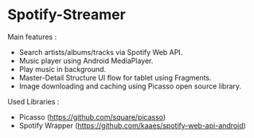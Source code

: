 # Spotify-Streamer

Main features :

- Search artists/albums/tracks via Spotify Web API.
- Music player using Android MediaPlayer.
- Play music in background.
- Master-Detail Structure UI flow for tablet using Fragments.
- Image downloading and caching using Picasso open source library.

Used Libraries :

- Picasso (https://github.com/square/picasso)
- Spotify Wrapper (https://github.com/kaaes/spotify-web-api-android)

